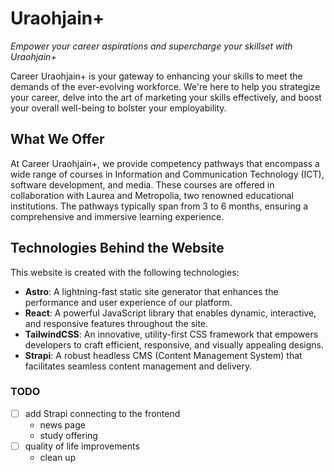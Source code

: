 # Uraohjain+

_Empower your career aspirations and supercharge your skillset with Uraohjain+_

Career Uraohjain+ is your gateway to enhancing your skills to meet the demands of the ever-evolving workforce.
We're here to help you strategize your career, delve into the art of marketing your skills effectively, and boost your overall well-being to bolster your employability.

## What We Offer

At Career Uraohjain+, we provide competency pathways that encompass a wide range of courses in Information and Communication Technology (ICT), software development, and media.
These courses are offered in collaboration with Laurea and Metropolia, two renowned educational institutions.
The pathways typically span from 3 to 6 months, ensuring a comprehensive and immersive learning experience.

## Technologies Behind the Website

This website is created with the following technologies:

- **Astro**: A lightning-fast static site generator that enhances the performance and user experience of our platform.
- **React**: A powerful JavaScript library that enables dynamic, interactive, and responsive features throughout the site.
- **TailwindCSS**: An innovative, utility-first CSS framework that empowers developers to craft efficient, responsive, and visually appealing designs.
- **Strapi**: A robust headless CMS (Content Management System) that facilitates seamless content management and delivery.

### TODO

- [ ] add Strapi connecting to the frontend
  - news page
  - study offering
- [ ] quality of life improvements
  - clean up
